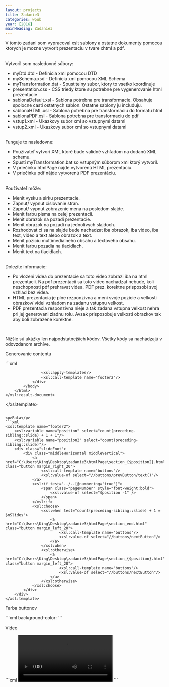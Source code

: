 ```yaml
---
layout: projects
title: Zadanie3
categories: wpub
year: [2016]
mainHeading: Zadanie3
---
```


V tomto zadani som vypracoval xslt sablony a ostatne dokumenty pomocou ktorych je mozne vytvorit prezentaciu v tvare xhtml a pdf.

<br/>
Vytvoril som nasledovné súbory:
<ul>
	<li>
		myDtd.dtd - Definicia xml pomocou DTD
	</li>
	<li>
		mySchema.xsd - Definicia xml pomocou XML Schema
	</li>
	<li>
		myTransformation.dat - Spustitelny subor, ktory to vsetko koordinuje
	</li>
	<li>
		presentation.css - CSS triedy ktore su potrebne pre vygenerovanie html prezentacie
	</li>
	<li>
		sablonaDefault.xsl - Sablona potrebna pre transformacie. Obsahuje spolocne casti ostatnych sablon. Ostatne sablony ju includuju.
	</li>
	<li>
		sablonaHTML.xsl - Sablona potrebna pre transformaciu do formatu html
	</li>
	<li>
		sablonaPDF.xsl - Sablona potrebna pre transformaciu do pdf
	</li>
	<li>
		vstup1.xml - Ukazkovy subor xml so vstupnymi datami
	</li>
	<li>
		vstup2.xml - Ukazkovy subor xml so vstupnymi datami
	</li>	
</ul>


<br/>
Funguje to nasledovne:
<ul>
	<li>
		Používateľ vytvorí XML ktoré bude validné vzhľadom na dodanú XML schemu.
	</li>
	<li>
		Spustí myTransformation.bat so vstupným súborom xml ktorý vytvoril.
	</li>
	<li>
		V priečinku htmlPage nájde vytvorenú HTML prezentáciu.
	</li>	
	<li>
		V priečinku pdf nájde vytvorenú PDF prezentáciu.
	</li>	
</ul>

<br/>
Používateľ môže:
<ul>
	<li>
		Menit vysku a sirku prezentacie.
	</li>	
	<li>
		Zapnut/ vypnut cislovanie stran.
	</li>	
	<li>
		Zapnut/ vypnut zobrazenie mena na posledom slajde.
	</li>	
	<li>
		Menit farbu pisma na celej prezentacii.
	</li>	
	<li>
		Menit obrazok na pozadi prezentacie.
	</li>	
	<li>
		Menit obrazok na pozadi na jednolivych slajdoch.
	</li>	
	<li>
		Rozhodovat ci sa na slajde bude nachadzat iba obrazok, iba video, iba text, video a text alebo obrazok a text.
	</li>	
	<li>
		Menit poziciu multimedialneho obsahu a textoveho obsahu.
	</li>	
	<li>
		Menit farbu pozadia na tlacidlach.
	</li>	
	<li>
		Menit text na tlacidlach.
	</li>
</ul>

<br/>
Dolezite informacie:
<ul>
	<li>
		Po vlozeni videa do prezentacie sa toto video zobrazi iba na html prezentacii. Na pdf prezentacii sa toto video
nachadzat nebude, koli neschopnosti pdf prehravat videa. PDF prez. korektne prisposobi svoj vzhlad bez videa.
	</li>
	<li>
		HTML prezentacia je plne rezponzivna a meni svoje pozicie a velkosti obrazkov/ videi vzhladom na zadanu vstupnu velkost.
	</li>
	<li>
		PDF prezentacia responzivna nieje a tak zadana vstupna velkost nehra pri jej generovani ziadnu rolu. Avsak prisposobuje velkosti obrazkov tak aby boli zobrazene korektne.
 	</li>
	
</ul>

<br/>
<p>Nižšie sú ukážky len najpodstatnejších kódov. Všetky kódy sa nachádzajú v odovzdanom archíve.</p>


<p>Generovanie contentu</p>
```xml			
<xsl:template match="slide">
	<xsl:variable name="mainPos" select="count(preceding-sibling::slide) + 1"/>
	<xsl:result-document href="htmlPage/section_{$mainPos}.html">
		<html>
			<head>
				<link rel="stylesheet" type="text/css" href="../presentation.css" />
				<link href="https://fonts.googleapis.com/css?family=Open+Sans&amp;subset=latin,latin-ext" rel="stylesheet" type="text/css"/>
				<title><xsl:value-of select="title"/></title>
			</head>
			<body>
				<div class="slide">							
					<xsl:call-template name="slideStyle2"/>	
					
					<xsl:apply-templates/>						
					<xsl:call-template name="footer2"/>
				</div>					
			</body>
		</html>
	</xsl:result-document>
</xsl:template>
```

<p>Pata</p>
```xml		
<xsl:template name="footer2">
	<xsl:variable name="position" select="count(preceding-sibling::slide) + 1 + 1"/>
	<xsl:variable name="position2" select="count(preceding-sibling::slide)"/>
	<div class="slideFoot">
		<div class="middleHorizontal middleVertical">
			<a href="C:\Users\King\Desktop\zadanie3\htmlPage\section_{$position2}.html" class="button margin_right_20">
				<xsl:call-template name="buttons"/>
				<xsl:value-of select="//buttons/prevButton/text()"/>
			</a>
			<xsl:if test="../..[@numbering='true']">
				<span class="pageNumber" style="font-weight:bold">
					<xsl:value-of select="$position -1" />
				</span>
			</xsl:if>
			<xsl:choose>
				<xsl:when test="count(preceding-sibling::slide) + 1 = $nSlides">
					<a href="C:\Users\King\Desktop\zadanie3\htmlPage\section_end.html" class="button margin_left_20">
						<xsl:call-template name="buttons"/>
						<xsl:value-of select="//buttons/nextButton"/>
					</a>
				</xsl:when>
				<xsl:otherwise>
					<a href="C:\Users\King\Desktop\zadanie3\htmlPage\section_{$position}.html" class="button margin_left_20">
						<xsl:call-template name="buttons"/>
						<xsl:value-of select="//buttons/nextButton"/>							
					</a>
				</xsl:otherwise>
			</xsl:choose>				
		</div>			
	</div>
</xsl:template>
```

<p>Farba buttonov</p> 
```xml		
<xsl:template name="buttons">
	<xsl:attribute name="style">
		background-color: <xsl:value-of select="//buttons/@backgroundColor"/>
	</xsl:attribute>
</xsl:template>
```

<p>Video</p>
```xml		
<xsl:template match="video">
	<xsl:variable name="videoSrc" select="./text()"/>
	<video controls="true" class="middleVertical middleHorizontalImage">
	  <source src="{$videoSrc}" type="video/mp4"/>
	</video>		
</xsl:template>	
```



